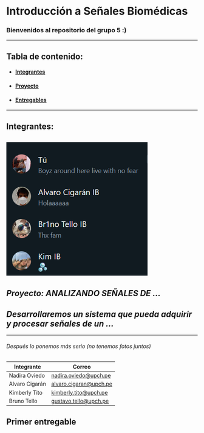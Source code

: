 # Introducción a Señales Biomédicas
### <a name="bienvenida"></a>Bienvenidos al repositorio del grupo 5 :)
---

## Tabla de contenido:
* #### [**Integrantes**](#integrantes)
* #### [**Proyecto**](#proyecto)
* #### [**Entregables**](#entregables)

---
## <a name="integrantes"></a>Integrantes:
![img](Software/wsp.png)
---
## <a name="integrantes"></a>*Proyecto: ANALIZANDO SEÑALES DE ...*
## *Desarrollaremos un sistema que pueda adquirir y procesar señales de un ...*
---

###### Después lo ponemos más serio (no tenemos fotos juntos)
| **Integrante** | **Correo**|
| ---------| ----------|
| Nadira Oviedo | nadira.oviedo@upch.pe |
| Alvaro Cigarán | alvaro.cigaran@upch.pe |
| Kimberly Tito | kimberly.tito@upch.pe |
| Bruno Tello | gustavo.tello@upch.pe |

## <a name="entregables"></a> Primer entregable
